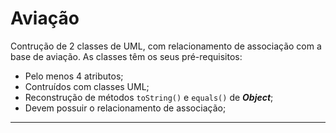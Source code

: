 # Aviação

Contrução de 2 classes de UML, com relacionamento de associação
com a base de aviação. As classes têm os seus pré-requisitos:

- Pelo menos 4 atributos;
- Contruídos com classes UML;
- Reconstrução de métodos `toString()` e `equals()` de ***Object***;
- Devem possuir o relacionamento de associação;
---